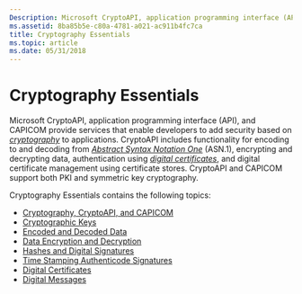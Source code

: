 ```yaml
---
Description: Microsoft CryptoAPI, application programming interface (API), and CAPICOM provide services that enable developers to add security based on cryptography to applications.
ms.assetid: 8ba85b5e-c80a-4781-a021-ac911b4fc7ca
title: Cryptography Essentials
ms.topic: article
ms.date: 05/31/2018
---
```


# Cryptography Essentials

Microsoft CryptoAPI, application programming interface (API), and CAPICOM provide services that enable developers to add security based on [*cryptography*](../secgloss/c-gly.md) to applications. CryptoAPI includes functionality for encoding to and decoding from [*Abstract Syntax Notation One*](../secgloss/a-gly.md) (ASN.1), encrypting and decrypting data, authentication using [*digital certificates*](../secgloss/d-gly.md), and digital certificate management using certificate stores. CryptoAPI and CAPICOM support both PKI and symmetric key cryptography.

Cryptography Essentials contains the following topics:

-   [Cryptography, CryptoAPI, and CAPICOM](cryptography--cryptoapi--and-capicom.md)
-   [Cryptographic Keys](cryptographic-keys.md)
-   [Encoded and Decoded Data](encoded-and-decoded-data.md)
-   [Data Encryption and Decryption](data-encryption-and-decryption.md)
-   [Hashes and Digital Signatures](hashes-and-digital-signatures.md)
-   [Time Stamping Authenticode Signatures](time-stamping-authenticode-signatures.md)
-   [Digital Certificates](digital-certificates.md)
-   [Digital Messages](digital-messages.md)

 

 